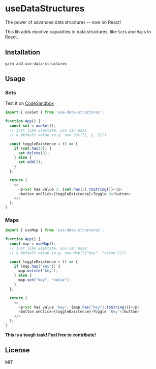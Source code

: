 # useDataStructures

The power of advanced data structures -- now on React!

This lib adds reactive capacities to data structures, like `Set`s and `Map`s to React.

## Installation

`yarn add use-data-structures`

## Usage

### Sets

Test it on [CodeSandbox](https://codesandbox.io/s/quizzical-fermi-4jwue)

```js
import { useSet } from 'use-data-structures';

function App() {
  const set = useSet();
  // just like useState, you can pass
  // a default value (e.g. new Set([1, 2, 3]))

  const toggleExistence = () => {
    if (set.has(3)) {
      set.delete(3);
    } else {
      set.add(3);
    }
  };

  return (
    <>
      <p>Set has value 3: {set.has(3).toString()}</p>
      <button onClick={toggleExistence}>Toggle 3</button>
    </>
  );
}
```

### Maps

```js
import { useMap } from 'use-data-structures';

function App() {
  const map = useMap();
  // just like useState, you can pass
  // a default value (e.g. new Map([["key", "value"]]))

  const toggleExistence = () => {
    if (map.has("key")) {
      map.delete("key");
    } else {
      map.set("key", "value");
    }
  };

  return (
    <>
      <p>Set has value 'key': {map.has("key").toString()}</p>
      <button onClick={toggleExistence}>Toggle 'Key'</button>
    </>
  );
}
```

**This is a tough task! Feel free to contribute!**

## License

MIT
